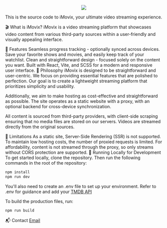 <p align="center">
  <img src="https://skillicons.dev/icons?i=react,vite,scss" />
</p>
This is the source code to iMovix, your ultimate video streaming experience.

🎬 What is iMovix?
iMovix is a video streaming platform that showcases video content from various third-party sources within a user-friendly and visually appealing interface.

🌟 Features
Seamless progress tracking - optionally synced across devices.
Save your favorite shows and movies, and easily keep track of your watchlist.
Clean and straightforward design - focused solely on the content you want.
Built with React, Vite, and SCSS for a modern and responsive user interface.
🌿 Philosophy
iMovix is designed to be straightforward and user-centric. We focus on providing essential features that are polished to perfection.
Our goal is to create a lightweight streaming platform that prioritizes simplicity and usability.

Additionally, we aim to make hosting as cost-effective and straightforward as possible. The site operates as a static website with a proxy, with an optional backend for cross-device synchronization.

All content is sourced from third-party providers, with client-side scraping ensuring that no media files are stored on our servers. Videos are streamed directly from the original sources.

🚧 Limitations
As a static site, Server-Side Rendering (SSR) is not supported.
To maintain low hosting costs, the number of proxied requests is limited.
For affordability, content is not streamed through the proxy, so only streams without CORS protection are supported.
🔧 Running Locally for Development
To get started locally, clone the repository. Then run the following commands in the root of the repository:

```bash
npm install
npm run dev
```

You'll also need to create an .env file to set up your environment. Refer to .env for guidance and add your <a href="https://www.themoviedb.org/">TMDB API</a>

To build the production files, run:
```bash
npm run build
```


📬 Contact
[Email](mailto:imtinanfakhar879@gmail.com)
